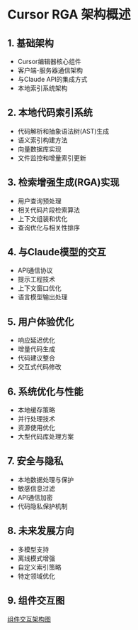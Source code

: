 # Cursor RGA 架构概述

## 1. 基础架构
- Cursor编辑器核心组件
- 客户端-服务器通信架构
- 与Claude API的集成方式
- 本地索引系统架构

## 2. 本地代码索引系统
- 代码解析和抽象语法树(AST)生成
- 语义索引构建方法
- 向量数据库实现
- 文件监控和增量索引更新

## 3. 检索增强生成(RGA)实现
- 用户查询预处理
- 相关代码片段检索算法
- 上下文组装和优化
- 查询优化与相关性排序

## 4. 与Claude模型的交互
- API通信协议
- 提示工程技术
- 上下文窗口优化
- 语言模型输出处理

## 5. 用户体验优化
- 响应延迟优化
- 增量代码生成
- 代码建议整合
- 交互式代码修改

## 6. 系统优化与性能
- 本地缓存策略
- 并行处理技术
- 资源使用优化
- 大型代码库处理方案

## 7. 安全与隐私
- 本地数据处理与保护
- 敏感信息过滤
- API通信加密
- 代码隐私保护机制

## 8. 未来发展方向
- 多模型支持
- 离线模式增强
- 自定义索引策略
- 特定领域优化

## 9. 组件交互图

[组件交互架构图](docs/cursor_architecture.puml)

